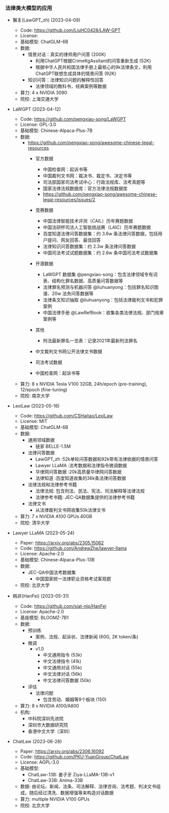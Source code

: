 
### 法律类大模型的应用

* 獬豸(LawGPT_zh)  (2023-04-09)
  * Code: https://github.com/LiuHC0428/LAW-GPT
  * License: 
  * 基础模型: ChatGLM-6B
  * 数据:
    * 情景对话：真实的律师用户问答 (200K)
      * 利用ChatGPT根据CrimeKgAssitant的问答重新生成 (52K)
      * 根据中华人民共和国法律手册上最核心的9k法律条文，利用ChatGPT联想生成具体的情景问答 (92K)
    * 知识问答：法律知识问题的解释性回答
      * 法律领域的教科书，经典案例等数据
  * 算力: 4 x NVIDIA 3090
  * 院校: 上海交通大学

* LaWGPT  (2023-04-12)
  * Code: https://github.com/pengxiao-song/LaWGPT
  * License: GPL-3.0
  * 基础模型: Chinese-Alpaca-Plus-7B
  * 数据:
    * https://github.com/pengxiao-song/awesome-chinese-legal-resources
      * 官方数据
        * 中国检查网：起诉书等
        * 中国裁判文书网：裁决书、裁定书、决定书等
        * 司法部国家司法考试中心：行政法规库、法考真题等
        * 国家法律法规数据库：官方法律法规数据库
        * https://github.com/pengxiao-song/awesome-chinese-legal-resources/issues/2
      * 竞赛数据
        * 中国法律智能技术评测（CAIL）历年赛题数据
        * 中国法研杯司法人工智能挑战赛（LAIC）历年赛题数据
        * 百度知道法律问答数据集：约 3.6w 条法律问答数据，包括用户提问、网友回答、最佳回答
        * 法律知识问答数据集：约 2.3w 条法律问答数据
        * 中国司法考试试题数据集：约 2.6w 条中国司法考试数据集
      * 开源数据
        * LaWGPT 数据集 @pengxiao-song：包含法律领域专有词表、结构化罪名数据、高质量问答数据等
        * 法律罪名预测与机器问答 @liuhuanyong：包括罪名知识图谱、20w 法务问答数据等
        * 法律条文知识抽取 @liuhuanyong：包括法律裁判文书和犯罪案例
        * 中国法律手册 @LawRefBook：收集各类法律法规、部门规章案例等
      * 其他
        * 刑法最新罪名一览表：记录2021年最新刑法罪名

      * 中文裁判文书网公开法律文书数据
      * 司法考试数据
      * 中国检查网：起诉书等
  * 算力: 8 x NVIDIA Tesla V100 32GB, 24h/epoch (pre-training), 12/epoch (fine-tuning)
  * 院校: 南京大学

* LexiLaw  (2023-05-16)
  * Code: https://github.com/CSHaitao/LexiLaw
  * License: MIT
  * 基础模型: ChatGLM-6B
  * 数据:
    * 通用领域数据
      * 链家 BELLE-1.5M
    * 法律问答数据
      * LawGPT_zh :52k单轮问答数据和92k带有法律依据的情景问答
      * Lawyer LLaMA :法考数据和法律指令微调数据
      * 华律网问答数据 :20k高质量华律网问答数据
      * 法律知道 :百度知道收集的36k条法律问答数据
    * 法律法规和法律参考书籍
      * 法律法规: 包含刑法、民法、宪法、司法解释等法律法规
      * 法律参考书籍: JEC-QA数据集提供的法律参考书籍
    * 法律文书
      * 从法律裁判文书网收集50k法律文书
  * 算力: 7 x NVIDIA A100 GPUs 40GB
  * 院校: 清华大学

* Lawyer LLaMA  (2023-05-24)
  * Paper: https://arxiv.org/abs/2305.15062
  * Code: https://github.com/AndrewZhe/lawyer-llama
  * License: Apache-2.0
  * 基础模型: Chinese-Alpaca-Plus-13B
  * 数据:
    * JEC-QA中国法考数据集
      * 中国国家统一法律职业资格考试客观题
  * 院校: 北京大学

* 韩非(HanFei)  (2023-05-31)
  * Code: https://github.com/siat-nlp/HanFei
  * License: Apache-2.0
  * 基座模型: BLOOMZ-7B1
  * 数据:
    * 预训练
      * 案例、法规、起诉状、法律新闻 (60G, 2K token/条)
    * 微调
      * v1.0
        * 中文通用指令 (53k)
        * 中文法律指令 (41k)
        * 中文通用对话 (55k)
        * 中文法律对话 (56k)
        * 中文法律问答数据 (50k)
    * 评估
      * 法律问题
        * 包含劳动、婚姻等9个板块 (150)
  * 算力: 8 x NVIDIA A100/A800
  * 机构:
    * 中科院深圳先进院
    * 深圳市大数据研究院
    * 香港中文大学（深圳）

* ChatLaw  (2023-06-28)
  * Paper: https://arxiv.org/abs/2306.16092
  * Code: https://github.com/PKU-YuanGroup/ChatLaw
  * License: AGPL-3.0
  * 基础模型:
    * ChatLaw-13B: 姜子牙 Ziya-LLaMA-13B-v1
    * ChatLaw-33B: Anima-33B
  * 数据: 由论坛、新闻、法条、司法解释、法律咨询、法考题、判决文书组成，随后经过清洗、数据增强等来构造对话数据
  * 算力: multiple NVIDIA V100 GPUs
  * 院校: 北京大学
